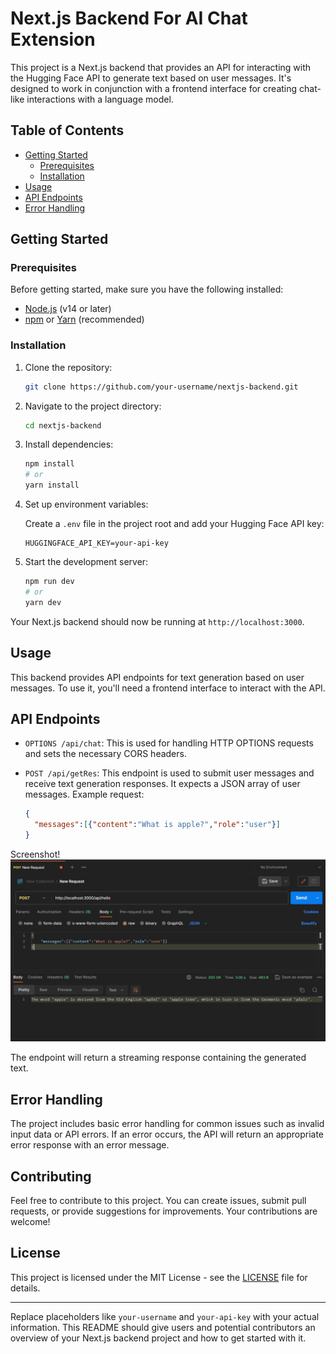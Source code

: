 # Next.js Backend For AI Chat Extension

This project is a Next.js backend that provides an API for interacting with the Hugging Face API to generate text based on user messages. It's designed to work in conjunction with a frontend interface for creating chat-like interactions with a language model.

## Table of Contents

- [Getting Started](#getting-started)
  - [Prerequisites](#prerequisites)
  - [Installation](#installation)
- [Usage](#usage)
- [API Endpoints](#api-endpoints)
- [Error Handling](#error-handling)

## Getting Started

### Prerequisites

Before getting started, make sure you have the following installed:

- [Node.js](https://nodejs.org/) (v14 or later)
- [npm](https://www.npmjs.com/) or [Yarn](https://yarnpkg.com/) (recommended)

### Installation

1. Clone the repository:

   ```bash
   git clone https://github.com/your-username/nextjs-backend.git
   ```

2. Navigate to the project directory:

   ```bash
   cd nextjs-backend
   ```

3. Install dependencies:

   ```bash
   npm install
   # or
   yarn install
   ```

4. Set up environment variables:

   Create a `.env` file in the project root and add your Hugging Face API key:

   ```
   HUGGINGFACE_API_KEY=your-api-key
   ```

5. Start the development server:

   ```bash
   npm run dev
   # or
   yarn dev
   ```

Your Next.js backend should now be running at `http://localhost:3000`.

## Usage

This backend provides API endpoints for text generation based on user messages. To use it, you'll need a frontend interface to interact with the API.

## API Endpoints

- `OPTIONS /api/chat`: This is used for handling HTTP OPTIONS requests and sets the necessary CORS headers.

- `POST /api/getRes`: This endpoint is used to submit user messages and receive text generation responses. It expects a JSON array of user messages. Example request:

  ```json
  {
    "messages":[{"content":"What is apple?","role":"user"}]
  }
  ```
Screenshot!![Alt text](image.png)

  The endpoint will return a streaming response containing the generated text.

## Error Handling

The project includes basic error handling for common issues such as invalid input data or API errors. If an error occurs, the API will return an appropriate error response with an error message.

## Contributing

Feel free to contribute to this project. You can create issues, submit pull requests, or provide suggestions for improvements. Your contributions are welcome!

## License

This project is licensed under the MIT License - see the [LICENSE](LICENSE) file for details.

---

Replace placeholders like `your-username` and `your-api-key` with your actual information. This README should give users and potential contributors an overview of your Next.js backend project and how to get started with it.